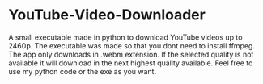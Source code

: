# YouTube-Video-Downloader
A small executable made in python to download YouTube videos up to 2460p.
The executable was made so that you dont need to install ffmpeg.
The app only downloads in .webm extension. If the selected quality is not available it will download in the next highest quality available.
Feel free to use my python code or the exe as you want. 
